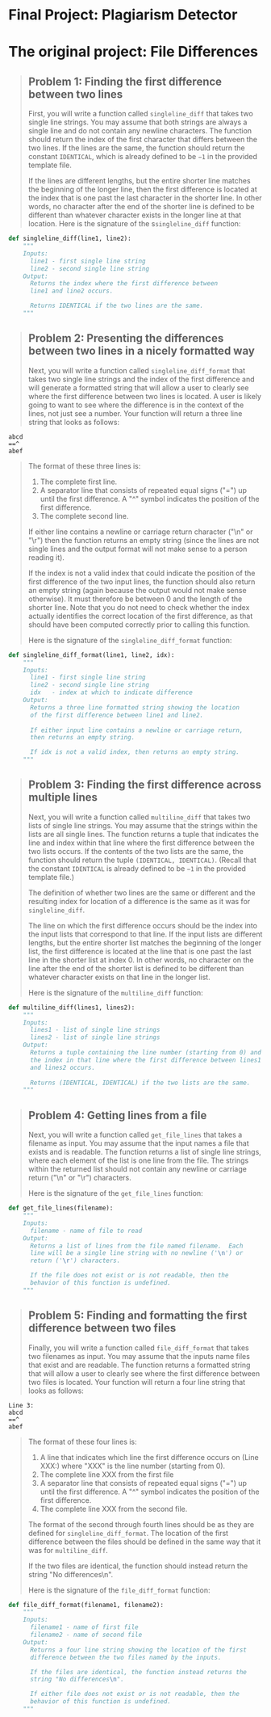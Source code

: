 # Final Project: Plagiarism Detector


# The original project: File Differences

>## Problem 1: Finding the first difference between two lines
>
>First, you will write a function called `singleline_diff` that takes two single line strings. You may assume that both strings are always a single line and do not contain any newline characters. The function should return the index of the first character that differs between the two lines.  If the lines are the same, the function should return the constant `IDENTICAL`, which is already defined to be `−1` in the provided template file.
>
>If the lines are different lengths, but the entire shorter line matches the beginning of the longer line, then the first difference is located at the index that is one past the last character in the shorter line. In other words, no character after the end of the shorter line is defined to be different than whatever character exists in the longer line at that location.
>Here is the signature of the s`singleline_diff` function:

```python
def singleline_diff(line1, line2):
    """
    Inputs:
      line1 - first single line string
      line2 - second single line string
    Output:
      Returns the index where the first difference between 
      line1 and line2 occurs.

      Returns IDENTICAL if the two lines are the same.
    """
```

>## Problem 2: Presenting the differences between two lines in a nicely formatted way
>
>Next, you will write a function called `singleline_diff_format` that takes two single line strings and the index of the first difference and will generate a formatted string that will allow a user to clearly see where the first difference between two lines is located. A user is likely going to want to see where the difference is in the context of the lines, not just see a number. Your function will return a three line string that looks as follows:
```
abcd
==^
abef
```
>The format of these three lines is:
>1. The complete first line.
>2. A separator line that consists of repeated equal signs ("=") up until the first difference. A "^" symbol indicates the position of the first difference.
>3. The complete second line.
>
>If either line contains a newline or carriage return character ("\n" or "\r") then the function returns an empty string (since the lines are not single lines and the output format will not make sense to a person reading it).
>
>If the index is not a valid index that could indicate the position of the first difference of the two input lines, the function should also return an empty string (again because the output would not make sense otherwise).  It must therefore be between 0 and the length of the shorter line. Note that you do not need to check whether the index actually identifies the correct location of the first difference, as that should have been computed correctly prior to calling this function.
>
>Here is the signature of the `singleline_diff_format` function:

```python
def singleline_diff_format(line1, line2, idx):
    """
    Inputs:
      line1 - first single line string
      line2 - second single line string
      idx   - index at which to indicate difference
    Output:
      Returns a three line formatted string showing the location
      of the first difference between line1 and line2.
      
      If either input line contains a newline or carriage return, 
      then returns an empty string.

      If idx is not a valid index, then returns an empty string.
    """
```

>## Problem 3: Finding the first difference across multiple lines
>
>Next, you will write a function called `multiline_diff` that takes two lists of single line strings. You may assume that the strings within the lists are all single lines. The function returns a tuple that indicates the line and index within that line where the first difference between the two lists occurs.  If the contents of the two lists are the same, the function should return the tuple `(IDENTICAL, IDENTICAL)`.  (Recall that the constant `IDENTICAL` is already defined to be `−1` in the provided template file.)
>
>The definition of whether two lines are the same or different and the resulting index for location of a difference is the same as it was for `singleline_diff`.
>
>The line on which the first difference occurs should be the index into the input lists that correspond to that line. If the input lists are different lengths, but the entire shorter list matches the beginning of the longer list, the first difference is located at the line that is one past the last line in the shorter list at index 0.  In other words, no character on the line after the end of the shorter list is defined to be different than whatever character exists on that line in the longer list.
>
>Here is the signature of the `multiline_diff` function:

```python
def multiline_diff(lines1, lines2):
    """
    Inputs:
      lines1 - list of single line strings
      lines2 - list of single line strings
    Output:
      Returns a tuple containing the line number (starting from 0) and
      the index in that line where the first difference between lines1
      and lines2 occurs.
      
      Returns (IDENTICAL, IDENTICAL) if the two lists are the same.
    """
```

>## Problem 4: Getting lines from a file
>
>Next, you will write a function called `get_file_lines` that takes a filename as input. You may assume that the input names a file that exists and is readable. The function returns a list of single line strings, where each element of the list is one line from the file. The strings within the returned list should not contain any newline or carriage return ("\n" or "\r") characters.
>
>Here is the signature of the `get_file_lines` function:

```python
def get_file_lines(filename):
    """
    Inputs:
      filename - name of file to read
    Output:
      Returns a list of lines from the file named filename.  Each
      line will be a single line string with no newline ('\n') or 
      return ('\r') characters.

      If the file does not exist or is not readable, then the
      behavior of this function is undefined.
    """
```

>## Problem 5: Finding and formatting the first difference between two files
>
>Finally, you will write a function called `file_diff_format` that takes two filenames as input. You may assume that the inputs name files that exist and are readable. The function returns a formatted string that will allow a user to clearly see where the first difference between two files is located. Your function will return a four line string that looks as follows:
```
Line 3:
abcd
==^
abef
```
>The format of these four lines is:
>1. A line that indicates which line the first difference occurs on (Line XXX:) where "XXX" is the line number (starting from 0).
>2. The complete line XXX from the first file
>3. A separator line that consists of repeated equal signs ("=") up until the first difference. A "^" symbol indicates the position of the first difference.
>4. The complete line XXX from the second file.
>
>The format of the second through fourth lines should be as they are defined for `singleline_diff_format`. The location of the first difference between the files should be defined in the same way that it was for `multiline_diff`.
>
>If the two files are identical, the function should instead return the string "No differences\n".
>
>Here is the signature of the `file_diff_format` function:

```python
def file_diff_format(filename1, filename2):
    """
    Inputs:
      filename1 - name of first file
      filename2 - name of second file
    Output:
      Returns a four line string showing the location of the first
      difference between the two files named by the inputs.

      If the files are identical, the function instead returns the
      string "No differences\n".

      If either file does not exist or is not readable, then the
      behavior of this function is undefined.
    """
```


